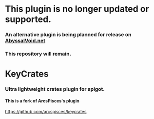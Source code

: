 # This plugin is no longer updated or supported.
### An alternative plugin is being planned for release on [AbyssalVoid.net](https://abyssalvoid.net)
### This repository will remain.


# KeyCrates
### Ultra lightweight crates plugin for spigot.

#### This is a fork of ArcsPisces's plugin

https://github.com/arcspisces/keycrates
